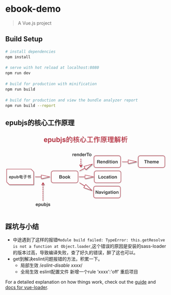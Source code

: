 # ebook-demo

> A Vue.js project

## Build Setup

``` bash
# install dependencies
npm install

# serve with hot reload at localhost:8080
npm run dev

# build for production with minification
npm run build

# build for production and view the bundle analyzer report
npm run build --report
```
## epubjs的核心工作原理
<img src="imgs/epubjs.png">

## 踩坑与小结
- 中途遇到了这样的报错`Module build failed: TypeError: this.getResolve is not a function at Object.loader`,这个错误的原因是安装的sass-loader的版本过高，导致编译失败，查了好久的错误，醉了这也可以。
- get到解决eslint问题报错的方法，积累一下。
  - 局部生效 /*eslint-disable xxxx*/
  - 全局生效 eslint配置文件 新增一个rule ‘xxxx':'off’ 重启项目

For a detailed explanation on how things work, check out the [guide](http://vuejs-templates.github.io/webpack/) and [docs for vue-loader](http://vuejs.github.io/vue-loader).
